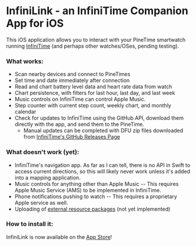 # InfiniLink - an InfiniTime Companion App for iOS

This iOS application allows you to interact with your PineTime smartwatch running [InfiniTime](https://github.com/JF002/InfiniTime) (and perhaps other watches/OSes, pending testing).

### What works:
- Scan nearby devices and connect to PineTimes
- Set time and date immediately after connection
- Read and chart battery level data and heart rate data from watch
- Chart persistence, with filters for last hour, last day, and last week
- Music controls on InfiniTime can control Apple Music.
- Step counter with current step count, weekly chart, and monthly calendar
- Check for updates to InfiniTime using the GitHub API, download them directly with the app, and send them to the PineTime. 
    - Manual updates can be completed with DFU zip files downloaded from [InfiniTime's GitHub Releases Page](https://github.com/JF002/InfiniTime/releases)

### What doesn't work (yet):
- InfiniTime's navigation app. As far as I can tell, there is no API in Swift to access current directions, so this will likely never work unless it's added into a mapping application.
- Music controls for anything other than Apple Music -- This requires Apple Music Service (AMS) to be implemented in InfiniTime.
- Phone notifications pushing to watch -- This requires a proprietary Apple service as well.
- Uploading of [external resource packages](https://github.com/InfiniTimeOrg/InfiniTime/blob/develop/doc/gettingStarted/updating-software.md#updating-resources) (not yet implemented)

### How to install it:
InfiniLink is now available on the [App Store](https://apps.apple.com/us/app/infinilink/id1582318814)!
